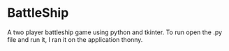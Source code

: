 # BattleShip
A two player battleship game using python and tkinter. To run open the .py file and run it, I ran it on the application thonny.

